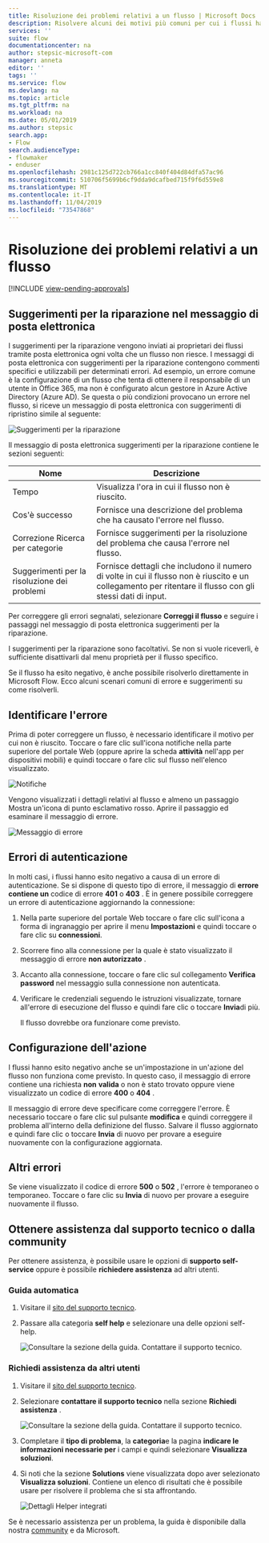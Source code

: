 ```yaml
---
title: Risoluzione dei problemi relativi a un flusso | Microsoft Docs
description: Risolvere alcuni dei motivi più comuni per cui i flussi hanno esito negativo
services: ''
suite: flow
documentationcenter: na
author: stepsic-microsoft-com
manager: anneta
editor: ''
tags: ''
ms.service: flow
ms.devlang: na
ms.topic: article
ms.tgt_pltfrm: na
ms.workload: na
ms.date: 05/01/2019
ms.author: stepsic
search.app:
- Flow
search.audienceType:
- flowmaker
- enduser
ms.openlocfilehash: 2981c125d722cb766a1cc840f404d84dfa57ac96
ms.sourcegitcommit: 510706f5699b6cf9dda9dcafbed715f9f6d559e8
ms.translationtype: MT
ms.contentlocale: it-IT
ms.lasthandoff: 11/04/2019
ms.locfileid: "73547868"
---
```

# <a name="troubleshooting-a-flow"></a>Risoluzione dei problemi relativi a un flusso
[!INCLUDE [view-pending-approvals](includes/cc-rebrand.md)]

## <a name="repair-tips-in-email"></a>Suggerimenti per la riparazione nel messaggio di posta elettronica

I suggerimenti per la riparazione vengono inviati ai proprietari dei flussi tramite posta elettronica ogni volta che un flusso non riesce. I messaggi di posta elettronica con suggerimenti per la riparazione contengono commenti specifici e utilizzabili per determinati errori. Ad esempio, un errore comune è la configurazione di un flusso che tenta di ottenere il responsabile di un utente in Office 365, ma non è configurato alcun gestore in Azure Active Directory (Azure AD). Se questa o più condizioni provocano un errore nel flusso, si riceve un messaggio di posta elettronica con suggerimenti di ripristino simile al seguente:

![Suggerimenti per la riparazione](media/fix-flow-failures/repair-tips-email.png)

Il messaggio di posta elettronica suggerimenti per la riparazione contiene le sezioni seguenti:

Nome|Descrizione
---|---
Tempo|Visualizza l'ora in cui il flusso non è riuscito.
Cos'è successo|Fornisce una descrizione del problema che ha causato l'errore nel flusso.
Correzione Ricerca per categorie|Fornisce suggerimenti per la risoluzione del problema che causa l'errore nel flusso.
Suggerimenti per la risoluzione dei problemi|Fornisce dettagli che includono il numero di volte in cui il flusso non è riuscito e un collegamento per ritentare il flusso con gli stessi dati di input.

Per correggere gli errori segnalati, selezionare **Correggi il flusso** e seguire i passaggi nel messaggio di posta elettronica suggerimenti per la riparazione.

I suggerimenti per la riparazione sono facoltativi. Se non si vuole riceverli, è sufficiente disattivarli dal menu proprietà per il flusso specifico.

Se il flusso ha esito negativo, è anche possibile risolverlo direttamente in Microsoft Flow.  Ecco alcuni scenari comuni di errore e suggerimenti su come risolverli.

## <a name="identify-the-error"></a>Identificare l'errore
Prima di poter correggere un flusso, è necessario identificare il motivo per cui non è riuscito. Toccare o fare clic sull'icona notifiche nella parte superiore del portale Web (oppure aprire la scheda **attività** nell'app per dispositivi mobili) e quindi toccare o fare clic sul flusso nell'elenco visualizzato.

![Notifiche](./media/fix-flow-failures/notifications-toolbar.png)

Vengono visualizzati i dettagli relativi al flusso e almeno un passaggio Mostra un'icona di punto esclamativo rosso. Aprire il passaggio ed esaminare il messaggio di errore.

![Messaggio di errore](./media/fix-flow-failures/flow-run-failure.png)


## <a name="authentication-failures"></a>Errori di autenticazione
In molti casi, i flussi hanno esito negativo a causa di un errore di autenticazione. Se si dispone di questo tipo di errore, il messaggio di **errore contiene un** codice di errore **401** o **403** . È in genere possibile correggere un errore di autenticazione aggiornando la connessione:

1. Nella parte superiore del portale Web toccare o fare clic sull'icona a forma di ingranaggio per aprire il menu **Impostazioni** e quindi toccare o fare clic su **connessioni**.
2. Scorrere fino alla connessione per la quale è stato visualizzato il messaggio di errore **non autorizzato** .
3. Accanto alla connessione, toccare o fare clic sul collegamento **Verifica password** nel messaggio sulla connessione non autenticata.
4. Verificare le credenziali seguendo le istruzioni visualizzate, tornare all'errore di esecuzione del flusso e quindi fare clic o toccare **Invia**di più.
   
    Il flusso dovrebbe ora funzionare come previsto.

## <a name="action-configuration"></a>Configurazione dell'azione
I flussi hanno esito negativo anche se un'impostazione in un'azione del flusso non funziona come previsto. In questo caso, il messaggio di errore contiene una richiesta **non** **valida** o non è stato trovato oppure viene visualizzato un codice di errore **400** o **404** .

Il messaggio di errore deve specificare come correggere l'errore. È necessario toccare o fare clic sul pulsante **modifica** e quindi correggere il problema all'interno della definizione del flusso. Salvare il flusso aggiornato e quindi fare clic o toccare **Invia** di nuovo per provare a eseguire nuovamente con la configurazione aggiornata.

## <a name="other-failures"></a>Altri errori
Se viene visualizzato il codice di errore **500** o **502** , l'errore è temporaneo o temporaneo. Toccare o fare clic su **Invia** di nuovo per provare a eseguire nuovamente il flusso.

## <a name="getting-help-from-support-or-the-community"></a>Ottenere assistenza dal supporto tecnico o dalla community

Per ottenere assistenza, è possibile usare le opzioni di **supporto self-service** oppure è possibile **richiedere assistenza** ad altri utenti.

### <a name="self-help"></a>Guida automatica 

1. Visitare il [sito del supporto tecnico](https://flow.microsoft.com/support/).
1. Passare alla categoria **self help** e selezionare una delle opzioni self-help.

    ![Consultare la sezione della guida. Contattare il supporto tecnico.](media/fix-flow-failures/self-help-section.png)
### <a name="ask-for-help-from-others"></a>Richiedi assistenza da altri utenti

1. Visitare il [sito del supporto tecnico](https://flow.microsoft.com/support/).
1. Selezionare **contattare il supporto tecnico** nella sezione **Richiedi assistenza** .
    
    ![Consultare la sezione della guida. Contattare il supporto tecnico.](media/fix-flow-failures/ask-for-help.png)

1. Completare il **tipo di problema**, la **categoria**e la pagina **indicare le informazioni necessarie per** i campi e quindi selezionare **Visualizza soluzioni**. 

1. Si noti che la sezione **Solutions** viene visualizzata dopo aver selezionato **Visualizza soluzioni**. Contiene un elenco di risultati che è possibile usare per risolvere il problema che si sta affrontando. 

    ![Dettagli Helper integrati](media/fix-flow-failures/integrated-helper-details.png)

Se è necessario assistenza per un problema, la guida è disponibile dalla nostra [community](https://go.microsoft.com/fwlink/?LinkID=787467) e da Microsoft. 

